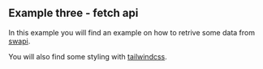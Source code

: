 ## Example three - fetch api
In this example you will find an example on how to retrive some data from [swapi](https://swapi.dev).

You will also find some styling with [tailwindcss](https://tailwindcss.com/).
